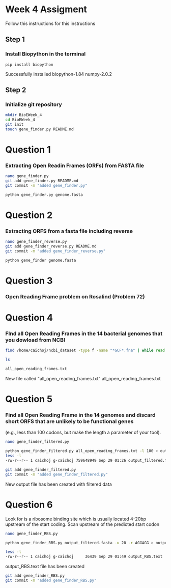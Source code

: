 # Week 4 Assigment 

Follow this instructions for this instructions

## Step 1
### Install Biopython in the terminal

`pip install biopython`

Successfully installed biopython-1.84 numpy-2.0.2


## Step 2
### Initialize git repository 

```bash
mkdir BioEWeek_4
cd BioEWeek_4
git init
touch gene_finder.py README.md
```

# Question 1

### Extracting Open Readin Frames (ORFs) from FASTA file 

```bash
nano gene_finder.py
git add gene_finder.py README.md
git commit -m "added gene_finder.py"
```
```bash
python gene_finder.py genome.fasta
```

# Question 2
### Extracting ORFS from a fasta file including reverse 

```bash
nano gene_finder_reverse.py
git add gene_finder_reverse.py README.md
git commit -m "added gene_finder_reverse.py"
```
```bash
python gene_finder genome.fasta
```

# Question 3

### Open Reading Frame problem on Rosalind (Problem 72)

# Question 4
### FInd all Open Reading Frames in the 14 bacterial genomes that you dowload from NCBI

```bash
find /home/caichoj/ncbi_dataset -type f -name "*GCF*.fna" | while read genome; do python gene_finder_reverse.py "$genome"; done > all_open_reading_frames.txt
```

``` bash
ls

all_open_reading_frames.txt
```
New file called "all_open_reading_frames.txt" all_open_reading_frames.txt


# Question 5
### Find all Open Reading Frame in the 14 genomes and discard short ORFS that are unlikely to be functional genes 

(e.g., less than 100 codons, but make the length a parameter of your tool).

```bash
nano gene_finder_filtered.py
```

```bash
python gene_finder_filtered.py all_open_reading_frames.txt -l 100 > output_filtered.fasta
less -l
-rw-r--r-- 1 caichoj g-caichoj 759648949 Sep 29 01:26 output_filtered.fasta
```
```bash
git add gene_finder_filtered.py
git commit -m "added gene_finder_filtered.py"
```

New output file has been created with filtered data

# Question 6
Look for is a ribosome binding site which is usually located 4-20bp upstream of the start coding. Scan upstream of the predicted start codon

```bash
nano gene_finder_RBS.py
```

```bash
python gene_finder_RBS.py output_filtered.fasta -u 20 -r AGGAGG > output_RBS.text

less -l
-rw-r--r-- 1 caichoj g-caichoj     36439 Sep 29 01:49 output_RBS.text

```
output_RBS.text file has been created

```bash
git add gene_finder_RBS.py
git commit -m "added gene_finder_RBS.py"
```


